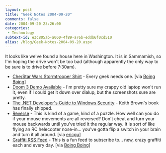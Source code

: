 ```yaml
---
layout: post
title: "Geek Notes 2004-09-20"
comments: false
date: 2004-09-20 23:26:00
categories:
 - Technology
subtext-id: e3c805ab-a060-4f89-a76b-eddb6f0cd510
alias: /blog/Geek-Notes-2004-09-20.aspx
---
```



It looks like we've found a house here in Washington. It is in Sammamish, so I'm hoping the drive won't be too bad (although apparently the only way to be sure is to drive before 7:30am).

  * [Che/Star Wars Stormtrooper Shirt](http://www.urbanmedium.com/thread.htm#) - Every geek needs one. [via [Boing Boing](http://www.boingboing.net/2004/09/19/chestar_wars_stormtr.html)]
  * [Doom 3 Demo Available](http://www.3dgamers.com/games/doom3/#filelist) - I'm pretty sure my crappy old laptop won't run it, even if I could get it down over dialup, but the screenshots sure are pretty.
  * [The .NET Developer's Guide to Windows Security](http://pluralsight.com/blogs/keith/archive/2004/09/20/2346.aspx) - Keith Brown's book has finally shipped.
  * [Reverse](http://www.scenta.co.uk/reverse/) - This is kind of a game, kind of a puzzle. How well can you do if your mouse movements are all reversed? Don't cheat and turn your mouse backwards until you've tried it the regular way. It is sort of like flying an RC helecopter nose-in... you've gotta flip a switch in your brain and turn it all around. [via [ericgu](http://blogs.msdn.com/ericgu/archive/2004/09/20/231918.aspx)]
  * [Graffiti RSS Feed](http://www.flickr.com/services/feeds/photos_public.gne?tags=graffiti&format=atom_03) - This is a fun feed to subscribe to... new, crazy graffiti each and every day. [via [Boing Boing](http://www.boingboing.net/2004/09/19/anime_mural_in_montr.html)]
